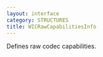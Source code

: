 ```yaml
---
layout: interface
category: STRUCTURES
title: WICRawCapabilitiesInfo
---
```


Defines raw codec capabilities.
